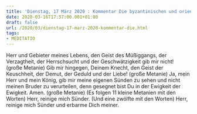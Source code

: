 ```yaml
---
title: 'Dienstag, 17 März 2020 : Kommentar Die byzantinischen und orientalischen Liturgien zur Fastenzeit'
date: 2020-03-16T17:57:00.001+01:00
draft: false
url: /2020/03/dienstag-17-marz-2020-kommentar-die.html
tags: 
- MEDITATIO
---
```


Herr und Gebieter meines Lebens, den Geist des Müßiggangs, der Verzagtheit, der Herrschsucht und der Geschwätzigkeit gib mir nicht! (große Metanie) Gib mir hingegen, Deinem Knecht, den Geist der Keuschheit, der Demut, der Geduld und der Liebe! (große Metanie) Ja, mein Herr und mein König, gib mir meine eigenen Sünden zu sehen und nicht meinen Bruder zu verurteilen, denn gesegnet bist Du in der Ewigkeit der Ewigkeit. Amen. (große Metanie) (Es folgen 11 kleine Metanien mit den Worten) Herr, reinige mich Sünder. (Und eine zwölfte mit den Worten) Herr, reinige mich Sünder und erbarme Dich meiner.